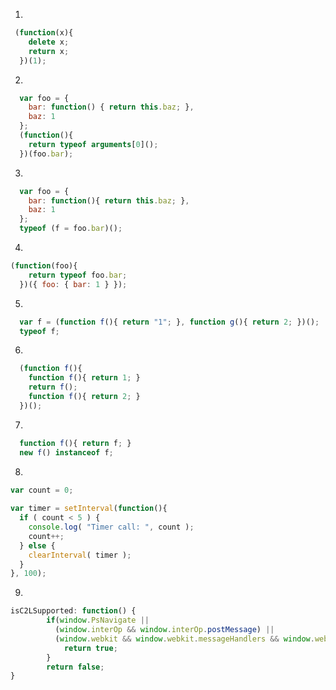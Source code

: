 1.
```javascript
 (function(x){
    delete x;
    return x;
  })(1);
```

2.
```javascript
  var foo = {
    bar: function() { return this.baz; },
    baz: 1
  };
  (function(){
    return typeof arguments[0]();
  })(foo.bar);
```

3.
```javascript
  var foo = {
    bar: function(){ return this.baz; },
    baz: 1
  };
  typeof (f = foo.bar)();
```

4.
```javascript
(function(foo){
    return typeof foo.bar;
  })({ foo: { bar: 1 } });
```

5.
```javascript
  var f = (function f(){ return "1"; }, function g(){ return 2; })();
  typeof f;
```

6.
```javascript
  (function f(){
    function f(){ return 1; }
    return f();
    function f(){ return 2; }
  })();
```

7.
```javascript
  function f(){ return f; }
  new f() instanceof f;
```

8.
```javascript
var count = 0; 
 
var timer = setInterval(function(){ 
  if ( count < 5 ) { 
    console.log( "Timer call: ", count ); 
    count++; 
  } else { 
    clearInterval( timer ); 
  } 
}, 100);
```

9.
```javascript
isC2LSupported: function() {
		if(window.PsNavigate ||
		  (window.interOp && window.interOp.postMessage) ||
		  (window.webkit && window.webkit.messageHandlers && window.webkit.messageHandlers.interOp && window.webkit.messageHandlers.interOp.postMessage)) {
			return true;
		}
		return false;
}
```
